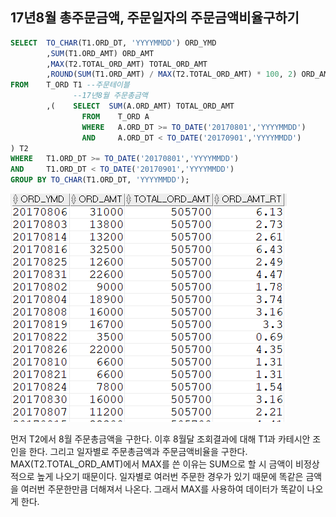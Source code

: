 ## 17년8월 총주문금액, 주문일자의 주문금액비율구하기
```sql
SELECT  TO_CHAR(T1.ORD_DT, 'YYYYMMDD') ORD_YMD
        ,SUM(T1.ORD_AMT) ORD_AMT
        ,MAX(T2.TOTAL_ORD_AMT) TOTAL_ORD_AMT
        ,ROUND(SUM(T1.ORD_AMT) / MAX(T2.TOTAL_ORD_AMT) * 100, 2) ORD_AMT_RT
FROM    T_ORD T1 --주문테이블
              --17년8월 주문총금액
        ,(    SELECT  SUM(A.ORD_AMT) TOTAL_ORD_AMT
                FROM    T_ORD A 
                WHERE   A.ORD_DT >= TO_DATE('20170801','YYYYMMDD') 
                AND     A.ORD_DT < TO_DATE('20170901','YYYYMMDD')
) T2
WHERE   T1.ORD_DT >= TO_DATE('20170801','YYYYMMDD')
AND     T1.ORD_DT < TO_DATE('20170901','YYYYMMDD')
GROUP BY TO_CHAR(T1.ORD_DT, 'YYYYMMDD');
```
<img src="/picture/그림32.png" />

먼저 T2에서 8월 주문총금액을 구한다. 이후 8월달 조회결과에 대해 T1과 카테시안 조인을 한다. 그리고 일자별로 주문총금액과 주문금액비율을 구한다. MAX(T2.TOTAL_ORD_AMT)에서 MAX를 쓴 이유는 SUM으로 할 시 금액이 비정상적으로 높게 나오기 때문이다. 일자별로 여러번 주문한 경우가 있기 때문에 똑같은 금액을 여러번 주문한만큼 더해져서 나온다. 그래서 MAX를 사용하여 데이터가 똑같이 나오게 한다. 
